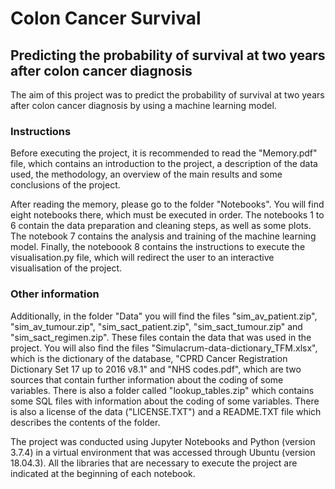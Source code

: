 # Colon Cancer Survival
## Predicting the probability of survival at two years after colon cancer diagnosis

The aim of this project was to predict the probability of survival at two years after colon cancer diagnosis by using a machine learning model.

### Instructions

Before executing the project, it is recommended to read the "Memory.pdf" file, which contains an introduction to the project, a description of the data used, the methodology, an overview of the main results and some conclusions of the project.

After reading the memory, please go to the folder "Notebooks". You will find eight notebooks there, which must be executed in order. The notebooks 1 to 6 contain the data preparation and cleaning steps, as well as some plots. The notebook 7 contains the analysis and training of the machine learning model. Finally, the noteboook 8 contains the instructions to execute the visualisation.py file, which will redirect the user to an interactive visualisation of the project.

### Other information

Additionally, in the folder "Data" you will find the files "sim_av_patient.zip", "sim_av_tumour.zip", "sim_sact_patient.zip", "sim_sact_tumour.zip" and "sim_sact_regimen.zip". These files contain the data that was used in the project. You will also find the files "Simulacrum-data-dictionary_TFM.xlsx", which is the dictionary of the database, "CPRD Cancer Registration Dictionary Set 17 up to 2016 v8.1" and "NHS codes.pdf", which are two sources that contain further information about the coding of some variables. There is also a folder called "lookup_tables.zip" which contains some SQL files with information about the coding of some variables. There is also a license of the data ("LICENSE.TXT") and a README.TXT file which describes the contents of the folder. 

The project was conducted using Jupyter Notebooks and Python (version 3.7.4) in a virtual environment that was accessed through Ubuntu (version 18.04.3). All the libraries that are necessary to execute the project are indicated at the beginning of each notebook.
